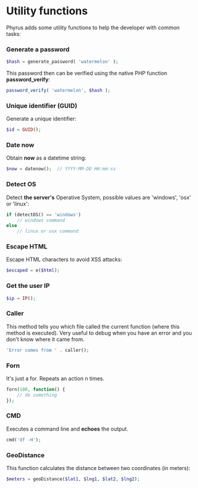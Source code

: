 # Utility functions

Phyrus adds some utility functions to help the developer with common tasks:

### Generate a password

```php
$hash = generate_password( 'watermelon' );
```

This password then can be verified using the native PHP function **password\_verify**:

```php
password_verify( 'watermelon', $hash );
```

### Unique identifier (GUID)

Generate a unique identifier:

```php
$id = GUID();
```

### Date now

Obtain **now** as a datetime string:

```php
$now = datenow();  // YYYY-MM-DD HH:mm:ss
```

### Detect OS

Detect **the server's** Operative System, possible values are 'windows', 'osx' or 'linux':

```php
if (detectOS() == 'windows')
    // windows command
else
    // linux or osx command
```

### Escape HTML

Escape HTML characters to avoid XSS attacks:

```php
$escaped = e($html);
```

### Get the user IP

```php
$ip = IP();
```

### Caller

This method tells you which file called the current function (where this method is executed). Very useful to debug when you have an error and you don't know where it came from.

```php
'Error comes from ' . caller();
```

### Forn

It's just a for. Repeats an action n times.

```php
forn(100, function() {
    // do something
});
```

### CMD

Executes a command line and **echoes** the output.

```php
cmd('df -H');
```

### GeoDistance

This function calculates the distance between two coordinates (in meters):

```php
$meters = geoDistance($lat1, $lng1, $lat2, $lng2);
```
